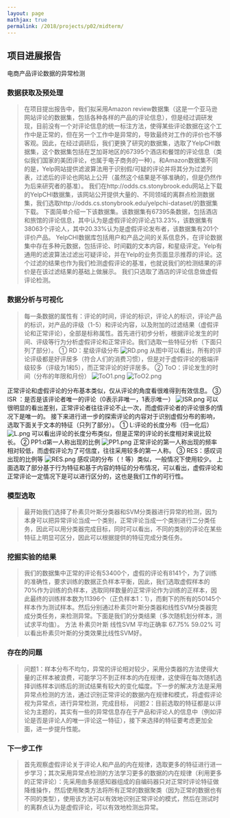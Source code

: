 ```yaml
---
layout: page
mathjax: true
permalink: /2018/projects/p02/midterm/
---
```


## 项目进展报告
电商产品评论数据的异常检测
### 数据获取及预处理

>在项目提出报告中，我们拟采用Amazon review数据集（这是一个亚马逊网站评论的数据集，包括各种各样的产品的评论信息），但是经过调研发现，目前没有一个对评论信息的统一标注方法，使得某些评论数据在这个工作中是正常的，但在另一个工作中是异常的，导致最终对工作的评价也不够客观。因此，在经过调研后，我们更换了研究的数据集，选取了YelpCHI数据集，这个数据集包括在芝加哥地区的67395个酒店和餐馆的评论信息（类似我们国家的美团评论，也属于电子商务的一种）。和Amazon数据集不同的是，Yelp网站提供滤波算法用于识别假/可疑的评论并将其分为过滤列表，过滤后的评论也网站上公开（虽然这个结果是不够准确的，但是仍然作为后来研究者的基准）。
我们在http://odds.cs.stonybrook.edu网站上下载的YelpCHI数据集，该网站公开提供大量的、不同领域的离群点检测数据集，我们选取http://odds.cs.stonybrook.edu/yelpchi-dataset/的数据集下载。
	下面简单介绍一下该数据集。该数据集有67395条数据，包括酒店和旅馆的评论信息，其中认为是虚假评论的评论占13.23%，该数据集有38063个评论人，其中20.33%认为是虚假评论发布者，该数据集有201个评价产品。
YelpCHI数据库包括用户和产品之间的关系信息外，在评论数据集中存在多种元数据，包括评论、时间戳的文本内容，和星级评定。Yelp有通用的滤波算法过滤出可疑评论，并在Yelp的业务页面显示推荐的评论。这个过滤的结果也作为我们检测虚假评论的基准，也就说我们的检测结果的评价是在该过滤结果的基础上做展示。
我们只选取了酒店的评论信息做虚假评论检测。


### 数据分析与可视化

>每一条数据的属性有：评论的时间，评论的标识，评论人的标识，评论产品的标识，对产品的评级（1-5）和评论内容，以及附加的过滤结果（虚假评论和正常评论），全部是标称属性。首先进行初步分析，根据评论发生的时间、评级等行为分析虚假评论和正常评论。我们选取一些特征分析（下面只列了部分）。
①	RD：星级评级分布
 ![RD.png](bitdm.github.io/2018/projects/P03/image/ISR.PNG)
从图中可以看出，所有的评论评级都是好评居多（符合人们的消费习惯），但是对于虚假评论的极端评级较多（评级为1和5），而正常评论的好评居多。
②	ToO：评论发生的时间（分布的年限和月份）
![ToO1.png](https://github.com/2120171054/bitdm.github.io/2018/projects/P03/image/ISR.PNG)
![ToO2.png](https://github.com/2120171054/bitdm.github.io/blob/master/2018/projects/P03/image/ToO2.png)
 
正常评论和虚假评论的分布基本类似，仅从评论的角度看很难得到有效信息。
③	ISR ：是否是该评论者唯一的评论（0表示非唯一，1表示唯一）
![ISR.png](https://github.com/2120171054/bitdm.github.io/blob/master/2018/projects/P03/image/ISR.png)
可以很明显的看出差别，正常评论者往往评论不止一次，而虚假评论者的评论很多的情况下是唯一的。
接下来进行进一步的探索评论的内容对于识别虚假分布的影响，选取下面关于文本的特征（只列了部分）。
①	L:评论的长度分布（归一化后）
![L.png](https://github.com/2120171054/bitdm.github.io/blob/master/2018/projects/P03/image/L.png)
可以看出评论的长度分布类似，但是正常的评论的长度相对来说比较长。
②	PP1:d第一人称出现的比例
![PP1.png](https://github.com/2120171054/bitdm.github.io/blob/master/2018/projects/P03/image/PP1.png)
正常评论的第一人称出现的频率相对较低，而虚假评论为了可信度，往往采用较多的第一人称。
③	RES：感叹词出现的比例等
![RES.png](https://github.com/2120171054/bitdm.github.io/blob/master/2018/projects/P03/image/RES.png)
感叹词的分布（！等）类似，一般情况下使用较少。
上面选取了部分基于行为特征和基于内容的特征的分布情况，可以看出，虚假评论和正常评论一定情况下是可以进行区分的，这也是我们工作的可行性。

### 模型选取

> 最开始我们选择了朴素贝叶斯分类器和SVM分类器进行异常的检测，因为本身可以把异常评论当成一个类别，正常评论当成一个类别进行二分类任务，因此可以用分类器完成目标，同时可以看出，不同的类别的评论在某些特征上明显可区分，因此可以根据提供的特征完成分类任务。
### 挖掘实验的结果

> 我们的数据集中正常的评论有53400个，虚假的评论有8141个，为了训练的准确性，要求训练的数据正负样本平衡，因此，我们选取虚假样本的70%作为训练的负样本，选取同样数量的正常评论作为训练的正样本，因此最终的训练样本数为11396个（正负样本1：1），而剩下的所有的50145个样本作为测试样本。然后分别通过朴素贝叶斯分类器和线性SVM分类器完成分类任务，来检测异常。下面是我们的分类结果（多次随机划分样本，测试求平均值）。
方法	朴素贝叶斯	线性SVM
平均正确率	67.75%	59.02%
可以看出朴素贝叶斯的分类效果比线性SVM好。


### 存在的问题

> 问题1：样本分布不均匀，异常的评论相对较少，采用分类器的方法使得大量的正样本被浪费，可能学习不到正样本的内在规律，这使得在每次随机选择训练样本训练后的测试结果有较大的变化幅度。下一步的解决方法是采用异常点检测的方法，通过识别正常评论的数据内在规律和模式，将虚假评论视为异常点，进行异常检测，完成目标，
问题2：目前选取的特征都是以评论为主题的，其实有一些的异常信息存在于产品和评论人的信息中（例如评论是否是评论人的唯一评论这一特征），接下来选择的特征要考虑更加全面，进一步提升性能。


### 下一步工作

> 首先观察虚假评论关于评论人和产品的内在规律，选取更多的特征进行进一步学习；其次采用异常点检测的方法学习更多的数据的内在规律（利用更多的正常评论）：先采用由多层感知器组成的自编码器只对正常时评论特征做降维操作，然后使用聚类方法将所有正常的数据聚类（因为正常的数据也有不同的类型），使用该方法可以有效地识别正常评论的模式，然后在测试时的离群点认为是虚假评论，可以有效地检测出异常。

